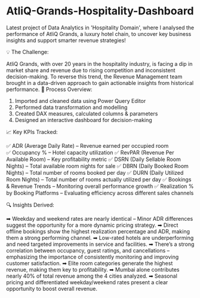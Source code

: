 # AtliQ-Grands-Hospitality-Dashboard

Latest project of Data Analytics in 'Hospitality Domain', where I analysed the performance of AtliQ Grands, a luxury hotel chain, to uncover key business insights and support smarter revenue strategies!

💡 The Challenge:

AtliQ Grands, with over 20 years in the hospitality industry, is facing a dip in market share and revenue due to rising competition and inconsistent decision-making. To reverse this trend, the Revenue Management team brought in a data-driven approach to gain actionable insights from historical performance.
🔧 Process Overview:
1.	Imported and cleaned data using Power Query Editor
2.	Performed data transformation and modelling
3.	Created DAX measures, calculated columns & parameters
4.	Designed an interactive dashboard for decision-making
	
📈 Key KPIs Tracked:

✅ ADR (Average Daily Rate) – Revenue earned per occupied room  
✅ Occupancy % – Hotel capacity utilization 
✅ RevPAR (Revenue Per Available Room) – Key profitability metric 
✅ DSRN (Daily Sellable Room Nights) – Total available room nights for sale 
✅ DBRN (Daily Booked Room Nights) – Total number of rooms booked per day 
✅ DURN (Daily Utilized Room Nights) – Total number of rooms actually utilized per day 
✅ Bookings & Revenue Trends – Monitoring overall performance growth 
✅ Realization % by Booking Platforms – Evaluating efficiency across different sales channels 


🔍 Insights Derived:

➡ Weekday and weekend rates are nearly identical – Minor ADR differences suggest the opportunity for a more dynamic pricing strategy.
➡ Direct offline bookings show the highest realization percentage and ADR, making them a strong performing channel.
➡ Low-rated hotels are underperforming and need targeted improvements in service and facilities.
➡ There’s a strong correlation between occupancy, guest ratings, and cancellations – emphasizing the importance of consistently monitoring and improving customer satisfaction.
➡ Elite room categories generate the highest revenue, making them key to profitability.
➡ Mumbai alone contributes nearly 40% of total revenue among the 4 cities analyzed.
➡ Seasonal pricing and differentiated weekday/weekend rates present a clear opportunity to boost overall revenue.

